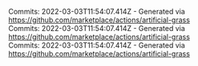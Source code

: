 Commits: 2022-03-03T11:54:07.414Z - Generated via https://github.com/marketplace/actions/artificial-grass
<br>
Commits: 2022-03-03T11:54:07.414Z - Generated via https://github.com/marketplace/actions/artificial-grass
<br>
Commits: 2022-03-03T11:54:07.414Z - Generated via https://github.com/marketplace/actions/artificial-grass
<br>
